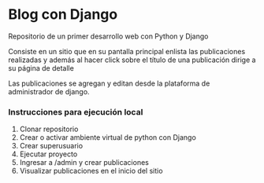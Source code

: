 # Blog con Django

Repositorio de un primer desarrollo web con Python y Django

Consiste en un sitio que en su pantalla principal enlista las publicaciones realizadas y además al hacer click sobre el título de una publicación dirige a su página de detalle

Las publicaciones se agregan y editan desde la plataforma de administrador de django.

### Instrucciones para ejecución local
1. Clonar repositorio
2. Crear o activar ambiente virtual de python con Django
3. Crear superusuario
4. Ejecutar proyecto
5. Ingresar a /admin y crear publicaciones
6. Visualizar publicaciones en el inicio del sitio

